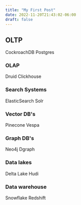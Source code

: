 ```yaml
---
title: "My First Post"
date: 2022-11-20T21:43:02-06:00
draft: false
---
```


## OLTP
CockroachDB
Postgres

### OLAP
Druid 
Clickhouse

### Search Systems
ElasticSearch
Solr

### Vector DB's
Pinecone
Vespa
### Graph DB's
Neo4j
Dgraph
### Data lakes
Delta Lake
Hudi
### Data warehouse
Snowflake
Redshift


